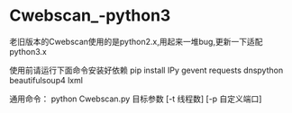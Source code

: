 # Cwebscan_-python3

老旧版本的Cwebscan使用的是python2.x,用起来一堆bug,更新一下适配python3.x

使用前请运行下面命令安装好依赖
pip install IPy gevent requests dnspython beautifulsoup4 lxml

通用命令：
python Cwebscan.py 目标参数 [-t 线程数] [-p 自定义端口]

